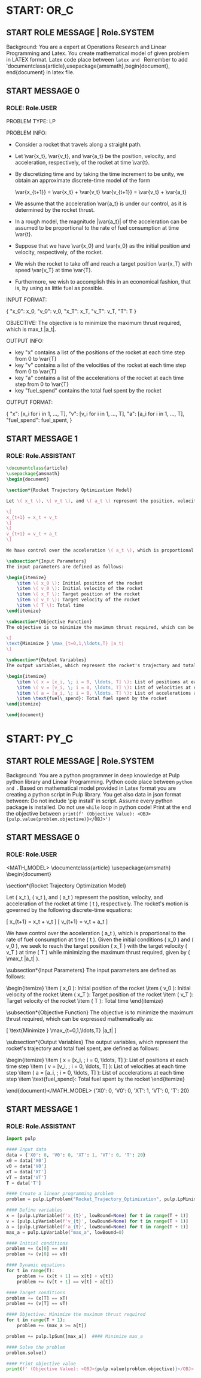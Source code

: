 # START: OR_C 
## START ROLE MESSAGE | Role.SYSTEM 
Background: You are a expert at Operations Research and Linear Programming and Latex. You create mathematical model of given problem in LATEX format. Latex code place between ```latex and ``` Remember to add 'documentclass{article},usepackage{amsmath},begin{document}, end{document} in latex file. 
## START MESSAGE 0 
### ROLE: Role.USER
<DESCRIPTION>
PROBLEM TYPE: LP

PROBLEM INFO: 

- Consider a rocket that travels along a straight path. 
- Let \var{x_t}, \var{v_t}, and \var{a_t} be the position, velocity, and acceleration, respectively, of the rocket at time \var{t}.
- By discretizing time and by taking the time increment to be unity, we obtain an approximate discrete-time model of the form 
    
    \var{x_{t+1}} = \var{x_t} + \var{v_t}
    \var{v_{t+1}} = \var{v_t} + \var{a_t}

- We assume that the acceleration \var{a_t} is under our control, as it is determined by the rocket thrust.
- In a rough model, the magnitude |\var{a_t}| of the accelera­tion can be assumed to be proportional to the rate of fuel consumption at time \var{t}.
- Suppose that we have \var{x_0} and \var{v_0} as the initial position and velocity, respectively, of the rocket.
- We wish the rocket to take off and reach a target position \var{x_T} with speed \var{v_T} at time \var{T}.
- Furthermore, we wish to accomplish this in an economical fashion, that is, by using as little fuel as possible.


INPUT FORMAT: 

{
    "x_0": x_0,
    "v_0": v_0,
    "x_T": x_T,
    "v_T": v_T,
    "T": T
}

OBJECTIVE: The objective is to minimize the maximum thrust required, which is max_t |a_t|. 

OUTPUT INFO:

- key "x" contains a list of the positions of the rocket at each time step from 0 to \var{T}
- key "v" contains a list of the velocities of the rocket at each time step from 0 to \var{T}
- key "a" contains a list of the accelerations of the rocket at each time step from 0 to \var{T}
- key "fuel_spend" contains the total fuel spent by the rocket

OUTPUT FORMAT:

{
    "x": [x_i for i in 1, ..., T],
    "v": [v_i for i in 1, ..., T],
    "a": [a_i for i in 1, ..., T],
    "fuel_spend": fuel_spent,
}


</DESCRIPTION>


## START MESSAGE 1 
### ROLE: Role.ASSISTANT
```latex
\documentclass{article}
\usepackage{amsmath}
\begin{document}

\section*{Rocket Trajectory Optimization Model}

Let \( x_t \), \( v_t \), and \( a_t \) represent the position, velocity, and acceleration of the rocket at time \( t \), respectively. The rocket's motion is governed by the following discrete-time equations:

\[
x_{t+1} = x_t + v_t
\]
\[
v_{t+1} = v_t + a_t
\]

We have control over the acceleration \( a_t \), which is proportional to the rate of fuel consumption at time \( t \). Given the initial conditions \( x_0 \) and \( v_0 \), we seek to reach the target position \( x_T \) with the target velocity \( v_T \) at time \( T \) while minimizing the maximum thrust required, given by \( \max_t |a_t| \).

\subsection*{Input Parameters}
The input parameters are defined as follows:

\begin{itemize}
    \item \( x_0 \): Initial position of the rocket
    \item \( v_0 \): Initial velocity of the rocket
    \item \( x_T \): Target position of the rocket
    \item \( v_T \): Target velocity of the rocket
    \item \( T \): Total time
\end{itemize}

\subsection*{Objective Function}
The objective is to minimize the maximum thrust required, which can be expressed mathematically as:

\[
\text{Minimize } \max_{t=0,1,\ldots,T} |a_t|
\]

\subsection*{Output Variables}
The output variables, which represent the rocket's trajectory and total fuel spent, are defined as follows:

\begin{itemize}
    \item \( x = [x_i, \; i = 0, \ldots, T] \): List of positions at each time step
    \item \( v = [v_i, \; i = 0, \ldots, T] \): List of velocities at each time step
    \item \( a = [a_i, \; i = 0, \ldots, T] \): List of accelerations at each time step
    \item \text{fuel\_spend}: Total fuel spent by the rocket
\end{itemize}

\end{document}
```

# START: PY_C 
## START ROLE MESSAGE | Role.SYSTEM 
Background: You are a python programmer in deep knowledge at Pulp python library and Linear Programming. Python code place between ```python and ```. Based on mathematical model provided in Latex format you are creating a python script in Pulp library. You get also data in json format between: <DATA></DATA> Do not include 'pip install' in script. Assume every python package is installed. Do not use `while` loop in python code! Print at the end the objective between <OBJ></OBJ> `print(f' (Objective Value): <OBJ>{pulp.value(problem.objective)}</OBJ>')` 
## START MESSAGE 0 
### ROLE: Role.USER
<MATH_MODEL>
\documentclass{article}
\usepackage{amsmath}
\begin{document}

\section*{Rocket Trajectory Optimization Model}

Let \( x_t \), \( v_t \), and \( a_t \) represent the position, velocity, and acceleration of the rocket at time \( t \), respectively. The rocket's motion is governed by the following discrete-time equations:

\[
x_{t+1} = x_t + v_t
\]
\[
v_{t+1} = v_t + a_t
\]

We have control over the acceleration \( a_t \), which is proportional to the rate of fuel consumption at time \( t \). Given the initial conditions \( x_0 \) and \( v_0 \), we seek to reach the target position \( x_T \) with the target velocity \( v_T \) at time \( T \) while minimizing the maximum thrust required, given by \( \max_t |a_t| \).

\subsection*{Input Parameters}
The input parameters are defined as follows:

\begin{itemize}
    \item \( x_0 \): Initial position of the rocket
    \item \( v_0 \): Initial velocity of the rocket
    \item \( x_T \): Target position of the rocket
    \item \( v_T \): Target velocity of the rocket
    \item \( T \): Total time
\end{itemize}

\subsection*{Objective Function}
The objective is to minimize the maximum thrust required, which can be expressed mathematically as:

\[
\text{Minimize } \max_{t=0,1,\ldots,T} |a_t|
\]

\subsection*{Output Variables}
The output variables, which represent the rocket's trajectory and total fuel spent, are defined as follows:

\begin{itemize}
    \item \( x = [x_i, \; i = 0, \ldots, T] \): List of positions at each time step
    \item \( v = [v_i, \; i = 0, \ldots, T] \): List of velocities at each time step
    \item \( a = [a_i, \; i = 0, \ldots, T] \): List of accelerations at each time step
    \item \text{fuel\_spend}: Total fuel spent by the rocket
\end{itemize}

\end{document}</MATH_MODEL>
<DATA>
{'X0': 0, 'V0': 0, 'XT': 1, 'VT': 0, 'T': 20}</DATA>


## START MESSAGE 1 
### ROLE: Role.ASSISTANT
```python
import pulp

#### Input data
data = {'X0': 0, 'V0': 0, 'XT': 1, 'VT': 0, 'T': 20}
x0 = data['X0']
v0 = data['V0']
xT = data['XT']
vT = data['VT']
T = data['T']

#### Create a linear programming problem
problem = pulp.LpProblem("Rocket_Trajectory_Optimization", pulp.LpMinimize)

#### Define variables
x = [pulp.LpVariable(f'x_{t}', lowBound=None) for t in range(T + 1)]
v = [pulp.LpVariable(f'v_{t}', lowBound=None) for t in range(T + 1)]
a = [pulp.LpVariable(f'a_{t}', lowBound=None) for t in range(T + 1)]
max_a = pulp.LpVariable("max_a", lowBound=0)

#### Initial conditions
problem += (x[0] == x0)
problem += (v[0] == v0)

#### Dynamic equations
for t in range(T):
    problem += (x[t + 1] == x[t] + v[t])
    problem += (v[t + 1] == v[t] + a[t])

#### Target conditions
problem += (x[T] == xT)
problem += (v[T] == vT)

#### Objective: Minimize the maximum thrust required
for t in range(T + 1):
    problem += (max_a >= a[t])

problem += pulp.lpSum([max_a])  #### Minimize max_a

#### Solve the problem
problem.solve()

#### Print objective value
print(f' (Objective Value): <OBJ>{pulp.value(problem.objective)}</OBJ>')
```

